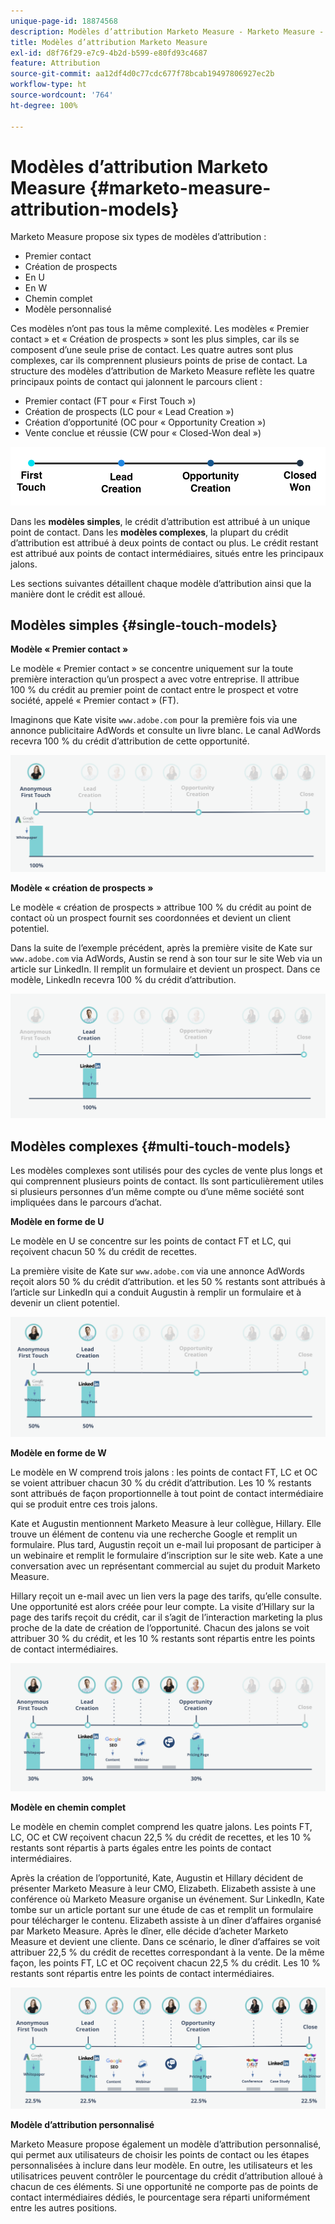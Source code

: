 ```yaml
---
unique-page-id: 18874568
description: Modèles d’attribution Marketo Measure - Marketo Measure - Documentation du produit
title: Modèles d’attribution Marketo Measure
exl-id: d8f76f29-e7c9-4b2d-b599-e80fd93c4687
feature: Attribution
source-git-commit: aa12df4d0c77cdc677f78bcab19497806927ec2b
workflow-type: ht
source-wordcount: '764'
ht-degree: 100%

---
```


# Modèles d’attribution Marketo Measure {#marketo-measure-attribution-models}

Marketo Measure propose six types de modèles d’attribution :

* Premier contact
* Création de prospects
* En U
* En W
* Chemin complet
* Modèle personnalisé

Ces modèles n’ont pas tous la même complexité. Les modèles « Premier contact » et « Création de prospects » sont les plus simples, car ils se composent d’une seule prise de contact. Les quatre autres sont plus complexes, car ils comprennent plusieurs points de prise de contact. La structure des modèles d’attribution de Marketo Measure reflète les quatre principaux points de contact qui jalonnent le parcours client :

* Premier contact (FT pour « First Touch »)
* Création de prospects (LC pour « Lead Creation »)
* Création d’opportunité (OC pour « Opportunity Creation »)
* Vente conclue et réussie (CW pour « Closed-Won deal »)

![](assets/1-1.png)

Dans les **modèles simples**, le crédit d’attribution est attribué à un unique point de contact.
Dans les **modèles complexes**, la plupart du crédit d’attribution est attribué à deux points de contact ou plus. Le crédit restant est attribué aux points de contact intermédiaires, situés entre les principaux jalons.

Les sections suivantes détaillent chaque modèle d’attribution ainsi que la manière dont le crédit est alloué.

## Modèles simples {#single-touch-models}

**Modèle « Premier contact »**

Le modèle « Premier contact » se concentre uniquement sur la toute première interaction qu’un prospect a avec votre entreprise. Il attribue 100 % du crédit au premier point de contact entre le prospect et votre société, appelé « Premier contact » (FT).

Imaginons que Kate visite `www.adobe.com` pour la première fois via une annonce publicitaire AdWords et consulte un livre blanc. Le canal AdWords recevra 100 % du crédit d’attribution de cette opportunité.

![](assets/2.png)

**Modèle « création de prospects »**

Le modèle « création de prospects » attribue 100 % du crédit au point de contact où un prospect fournit ses coordonnées et devient un client potentiel.

Dans la suite de l’exemple précédent, après la première visite de Kate sur `www.adobe.com` via AdWords, Austin se rend à son tour sur le site Web via un article sur LinkedIn. Il remplit un formulaire et devient un prospect. Dans ce modèle, LinkedIn recevra 100 % du crédit d’attribution.

![](assets/3.png)

## Modèles complexes {#multi-touch-models}

Les modèles complexes sont utilisés pour des cycles de vente plus longs et qui comprennent plusieurs points de contact. Ils sont particulièrement utiles si plusieurs personnes d’un même compte ou d’une même société sont impliquées dans le parcours d’achat.

**Modèle en forme de U**

Le modèle en U se concentre sur les points de contact FT et LC, qui reçoivent chacun 50 % du crédit de recettes.

La première visite de Kate sur `www.adobe.com` via une annonce AdWords reçoit alors 50 % du crédit d’attribution. et les 50 % restants sont attribués à l’article sur LinkedIn qui a conduit Augustin à remplir un formulaire et à devenir un client potentiel.

![](assets/4.png)

**Modèle en forme de W**

Le modèle en W comprend trois jalons : les points de contact FT, LC et OC se voient attribuer chacun 30 % du crédit d’attribution. Les 10 % restants sont attribués de façon proportionnelle à tout point de contact intermédiaire qui se produit entre ces trois jalons.

Kate et Augustin mentionnent Marketo Measure à leur collègue, Hillary. Elle trouve un élément de contenu via une recherche Google et remplit un formulaire. Plus tard, Augustin reçoit un e-mail lui proposant de participer à un webinaire et remplit le formulaire d’inscription sur le site web. Kate a une conversation avec un représentant commercial au sujet du produit Marketo Measure.

Hillary reçoit un e-mail avec un lien vers la page des tarifs, qu’elle consulte. Une opportunité est alors créée pour leur compte. La visite d’Hillary sur la page des tarifs reçoit du crédit, car il s’agit de l’interaction marketing la plus proche de la date de création de l’opportunité. Chacun des jalons se voit attribuer 30 % du crédit, et les 10 % restants sont répartis entre les points de contact intermédiaires.

![](assets/5.png)

**Modèle en chemin complet**

Le modèle en chemin complet comprend les quatre jalons. Les points FT, LC, OC et CW reçoivent chacun 22,5 % du crédit de recettes, et les 10 % restants sont répartis à parts égales entre les points de contact intermédiaires.

Après la création de l’opportunité, Kate, Augustin et Hillary décident de présenter Marketo Measure à leur CMO, Elizabeth. Elizabeth assiste à une conférence où Marketo Measure organise un événement. Sur LinkedIn, Kate tombe sur un article portant sur une étude de cas et remplit un formulaire pour télécharger le contenu. Elizabeth assiste à un dîner d’affaires organisé par Marketo Measure. Après le dîner, elle décide d’acheter Marketo Measure et devient une cliente. Dans ce scénario, le dîner d’affaires se voit attribuer 22,5 % du crédit de recettes correspondant à la vente. De la même façon, les points FT, LC et OC reçoivent chacun 22,5 % du crédit. Les 10 % restants sont répartis entre les points de contact intermédiaires.

![](assets/6.png)

**Modèle d’attribution personnalisé**

Marketo Measure propose également un modèle d’attribution personnalisé, qui permet aux utilisateurs de choisir les points de contact ou les étapes personnalisées à inclure dans leur modèle. En outre, les utilisateurs et les utilisatrices peuvent contrôler le pourcentage du crédit d’attribution alloué à chacun de ces éléments. Si une opportunité ne comporte pas de points de contact intermédiaires dédiés, le pourcentage sera réparti uniformément entre les autres positions.
